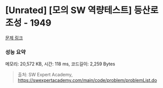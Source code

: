 # [Unrated] [모의 SW 역량테스트] 등산로 조성 - 1949 

[문제 링크](https://swexpertacademy.com/main/code/problem/problemDetail.do?contestProbId=AV5PoOKKAPIDFAUq) 

### 성능 요약

메모리: 20,572 KB, 시간: 118 ms, 코드길이: 2,259 Bytes



> 출처: SW Expert Academy, https://swexpertacademy.com/main/code/problem/problemList.do